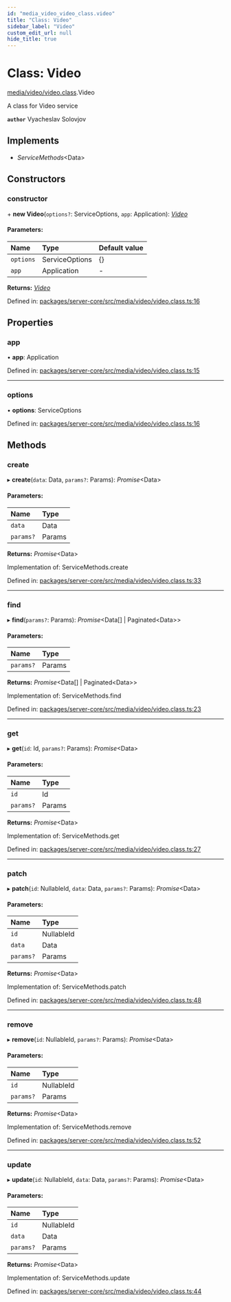 ```yaml
---
id: "media_video_video_class.video"
title: "Class: Video"
sidebar_label: "Video"
custom_edit_url: null
hide_title: true
---
```


# Class: Video

[media/video/video.class](../modules/media_video_video_class.md).Video

A class for Video service

**`author`** Vyacheslav Solovjov

## Implements

* *ServiceMethods*<Data\>

## Constructors

### constructor

\+ **new Video**(`options?`: ServiceOptions, `app`: Application): [*Video*](media_video_video_class.video.md)

#### Parameters:

Name | Type | Default value |
:------ | :------ | :------ |
`options` | ServiceOptions | {} |
`app` | Application | - |

**Returns:** [*Video*](media_video_video_class.video.md)

Defined in: [packages/server-core/src/media/video/video.class.ts:16](https://github.com/xr3ngine/xr3ngine/blob/65dfcf39a/packages/server-core/src/media/video/video.class.ts#L16)

## Properties

### app

• **app**: Application

Defined in: [packages/server-core/src/media/video/video.class.ts:15](https://github.com/xr3ngine/xr3ngine/blob/65dfcf39a/packages/server-core/src/media/video/video.class.ts#L15)

___

### options

• **options**: ServiceOptions

Defined in: [packages/server-core/src/media/video/video.class.ts:16](https://github.com/xr3ngine/xr3ngine/blob/65dfcf39a/packages/server-core/src/media/video/video.class.ts#L16)

## Methods

### create

▸ **create**(`data`: Data, `params?`: Params): *Promise*<Data\>

#### Parameters:

Name | Type |
:------ | :------ |
`data` | Data |
`params?` | Params |

**Returns:** *Promise*<Data\>

Implementation of: ServiceMethods.create

Defined in: [packages/server-core/src/media/video/video.class.ts:33](https://github.com/xr3ngine/xr3ngine/blob/65dfcf39a/packages/server-core/src/media/video/video.class.ts#L33)

___

### find

▸ **find**(`params?`: Params): *Promise*<Data[] \| Paginated<Data\>\>

#### Parameters:

Name | Type |
:------ | :------ |
`params?` | Params |

**Returns:** *Promise*<Data[] \| Paginated<Data\>\>

Implementation of: ServiceMethods.find

Defined in: [packages/server-core/src/media/video/video.class.ts:23](https://github.com/xr3ngine/xr3ngine/blob/65dfcf39a/packages/server-core/src/media/video/video.class.ts#L23)

___

### get

▸ **get**(`id`: Id, `params?`: Params): *Promise*<Data\>

#### Parameters:

Name | Type |
:------ | :------ |
`id` | Id |
`params?` | Params |

**Returns:** *Promise*<Data\>

Implementation of: ServiceMethods.get

Defined in: [packages/server-core/src/media/video/video.class.ts:27](https://github.com/xr3ngine/xr3ngine/blob/65dfcf39a/packages/server-core/src/media/video/video.class.ts#L27)

___

### patch

▸ **patch**(`id`: NullableId, `data`: Data, `params?`: Params): *Promise*<Data\>

#### Parameters:

Name | Type |
:------ | :------ |
`id` | NullableId |
`data` | Data |
`params?` | Params |

**Returns:** *Promise*<Data\>

Implementation of: ServiceMethods.patch

Defined in: [packages/server-core/src/media/video/video.class.ts:48](https://github.com/xr3ngine/xr3ngine/blob/65dfcf39a/packages/server-core/src/media/video/video.class.ts#L48)

___

### remove

▸ **remove**(`id`: NullableId, `params?`: Params): *Promise*<Data\>

#### Parameters:

Name | Type |
:------ | :------ |
`id` | NullableId |
`params?` | Params |

**Returns:** *Promise*<Data\>

Implementation of: ServiceMethods.remove

Defined in: [packages/server-core/src/media/video/video.class.ts:52](https://github.com/xr3ngine/xr3ngine/blob/65dfcf39a/packages/server-core/src/media/video/video.class.ts#L52)

___

### update

▸ **update**(`id`: NullableId, `data`: Data, `params?`: Params): *Promise*<Data\>

#### Parameters:

Name | Type |
:------ | :------ |
`id` | NullableId |
`data` | Data |
`params?` | Params |

**Returns:** *Promise*<Data\>

Implementation of: ServiceMethods.update

Defined in: [packages/server-core/src/media/video/video.class.ts:44](https://github.com/xr3ngine/xr3ngine/blob/65dfcf39a/packages/server-core/src/media/video/video.class.ts#L44)
